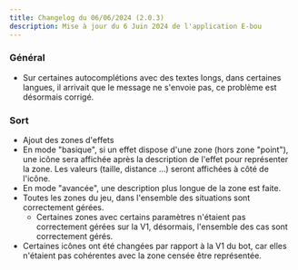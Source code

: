 ```yaml
---
title: Changelog du 06/06/2024 (2.0.3)
description: Mise à jour du 6 Juin 2024 de l'application E-bou
---
```


### Général
- Sur certaines autocomplétions avec des textes longs, dans certaines langues, il arrivait que le message ne s'envoie pas, ce problème est désormais corrigé.
### Sort
- Ajout des zones d'effets
- En mode "basique", si un effet dispose d'une zone (hors zone "point"), une icône sera affichée après la description de l'effet pour représenter la zone. Les valeurs (taille, distance ...) seront affichées à côté de l'icône.
- En mode "avancée", une description plus longue de la zone est faite.
- Toutes les zones du jeu, dans l'ensemble des situations sont correctement gérées.
  - Certaines zones avec certains paramètres n'étaient pas correctement gérées sur la V1, désormais, l'ensemble des cas sont correctement gérés.
- Certaines icônes ont été changées par rapport à la V1 du bot, car elles n'étaient pas cohérentes avec la zone censée être représentée.